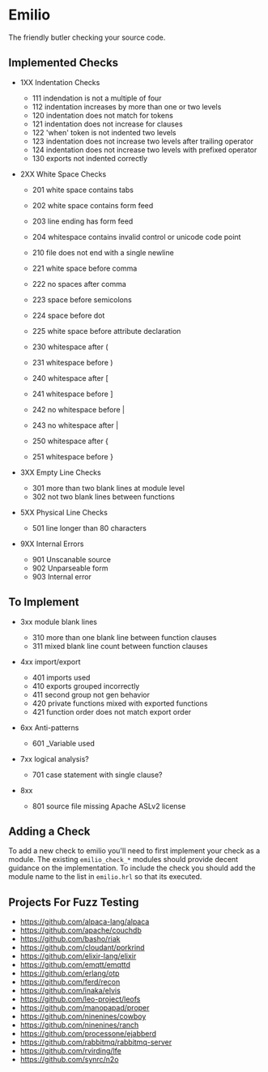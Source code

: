 Emilio
===

The friendly butler checking your source code.

Implemented Checks
---

* 1XX Indentation Checks
    * 111 indendation is not a multiple of four
    * 112 indentation increases by more than one or two levels
    * 120 indentation does not match for tokens
    * 121 indentation does not increase for clauses
    * 122 'when' token is not indented two levels
    * 123 indentation does not increase two levels after trailing operator
    * 124 indentation does not increase two levels with prefixed operator
    * 130 exports not indented correctly

* 2XX White Space Checks
    * 201 white space contains tabs
    * 202 white space contains form feed
    * 203 line ending has form feed
    * 204 whitespace contains invalid control or unicode code point

    * 210 file does not end with a single newline

    * 221 white space before comma
    * 222 no spaces after comma
    * 223 space before semicolons
    * 224 space before dot
    * 225 white space before attribute declaration

    * 230 whitespace after (
    * 231 whitespace before )

    * 240 whitespace after [
    * 241 whitespace before ]
    * 242 no whitespace before |
    * 243 no whitespace after |

    * 250 whitespace after {
    * 251 whitespace before }

* 3XX Empty Line Checks
    * 301 more than two blank lines at module level
    * 302 not two blank lines between functions

* 5XX Physical Line Checks
    * 501 line longer than 80 characters

* 9XX Internal Errors
    * 901 Unscanable source
    * 902 Unparseable form
    * 903 Internal error

To Implement
---

* 3xx module blank lines
    * 310 more than one blank line between function clauses
    * 311 mixed blank line count between function clauses

* 4xx import/export
    * 401 imports used
    * 410 exports grouped incorrectly
    * 411 second group not gen behavior
    * 420 private functions mixed with exported functions
    * 421 function order does not match export order

* 6xx Anti-patterns
    * 601 _Variable used

* 7xx logical analysis?
    * 701 case statement with single clause?

* 8xx
    * 801 source file missing Apache ASLv2 license


Adding a Check
---

To add a new check to emilio you'll need to first implement your check
as a module. The existing `emilio_check_*` modules should provide
decent guidance on the implementation. To include the check you should
add the module name to the list in `emilio.hrl` so that its executed.


Projects For Fuzz Testing
---

* https://github.com/alpaca-lang/alpaca
* https://github.com/apache/couchdb
* https://github.com/basho/riak
* https://github.com/cloudant/porkrind
* https://github.com/elixir-lang/elixir
* https://github.com/emqtt/emqttd
* https://github.com/erlang/otp
* https://github.com/ferd/recon
* https://github.com/inaka/elvis
* https://github.com/leo-project/leofs
* https://github.com/manopapad/proper
* https://github.com/ninenines/cowboy
* https://github.com/ninenines/ranch
* https://github.com/processone/ejabberd
* https://github.com/rabbitmq/rabbitmq-server
* https://github.com/rvirding/lfe
* https://github.com/synrc/n2o
